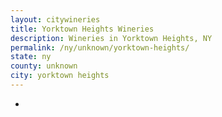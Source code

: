 ```yaml
---
layout: citywineries
title: Yorktown Heights Wineries
description: Wineries in Yorktown Heights, NY
permalink: /ny/unknown/yorktown-heights/
state: ny
county: unknown
city: yorktown heights
---
```

-
